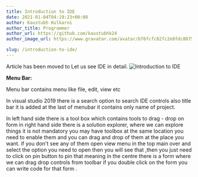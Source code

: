 ```yaml
---
title: Introduction to IDE
date: 2021-01-04T04:19:23+00:00
author: Kaustubh Kulkarni
author_title: Programmer
author_url: https://github.com/kaustubhk24
author_image_url: https://www.gravatar.com/avatar/b76fcfc82fc2e8fdc8075636f1735f61?s=200

slug: /introduction-to-ide/
---
```

Article has been moved to
Let us see IDE in detail.
![Introduction to IDE](https://kaustubhk24.netlify.app/imgs/wp-content/uploads/2021/01/intro-ide-1024x547.png) 

**Menu Bar:**

Menu bar contains menu like file, edit, view etc

In visual studio 2019 there is a search option to search IDE controls also title bar it is added at the last of menubar it contains only name of project.

In left hand side there is a tool box which contains tools to drag - drop on form in right hand side there is a solution explorer, where we can explore things it is not mandatory you may have toolbox at the same location you need to enable them and you can drag and drop of them at the place you want. if you don't see any of them open view menu in the top main over and select the option you need to open then you will see that ,then you just need to click on pin button to pin that meaning in the centre there is a form where we can drag drop controls from toolbar if you double click on the form you can write code for that form .
